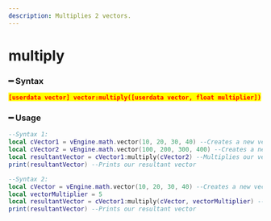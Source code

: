 ```yaml
---
description: Multiplies 2 vectors.
---
```


# multiply

### ━ Syntax

<mark style="color:red;">**`[userdata vector] vector:multiply([userdata vector, float multiplier])`**</mark>

### ━ Usage

```lua
--Syntax 1:
local cVector1 = vEngine.math.vector(10, 20, 30, 40) --Creates a new vector 1
local cVector2 = vEngine.math.vector(100, 200, 300, 400) --Creates a new vector 2
local resultantVector = cVector1:multiply(cVector2) --Multiplies our vector
print(resultantVector) --Prints our resultant vector

--Syntax 2:
local cVector = vEngine.math.vector(10, 20, 30, 40) --Creates a new vector
local vectorMultiplier = 5
local resultantVector = cVector1:multiply(cVector, vectorMultiplier) --Multiplies our vector
print(resultantVector) --Prints our resultant vector
```
